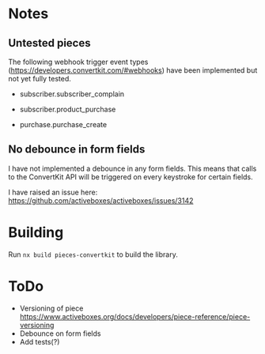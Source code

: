 # Notes

## Untested pieces

The following webhook trigger event types (https://developers.convertkit.com/#webhooks) have been implemented but not yet fully tested.

- subscriber.subscriber_complain

- subscriber.product_purchase

- purchase.purchase_create

<!-- If you run into problems with these events, please create an issue and tag/message me (gunther@mailcraft.co). -->

## No debounce in form fields

I have not implemented a debounce in any form fields. This means that calls to the ConvertKit API will be triggered on every keystroke for certain fields.

I have raised an issue here: https://github.com/activeboxes/activeboxes/issues/3142

# Building

Run `nx build pieces-convertkit` to build the library.

# ToDo

- Versioning of piece https://www.activeboxes.org/docs/developers/piece-reference/piece-versioning
- Debounce on form fields
- Add tests(?)
